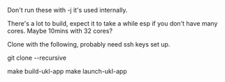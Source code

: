 Don't run these with -j it's used internally.

There's a lot to build, expect it to take a while esp if you don't have many cores. Maybe 10mins with 32 cores?

Clone with the following, probably need ssh keys set up.

git clone --recursive <url>

make build-ukl-app
make launch-ukl-app
